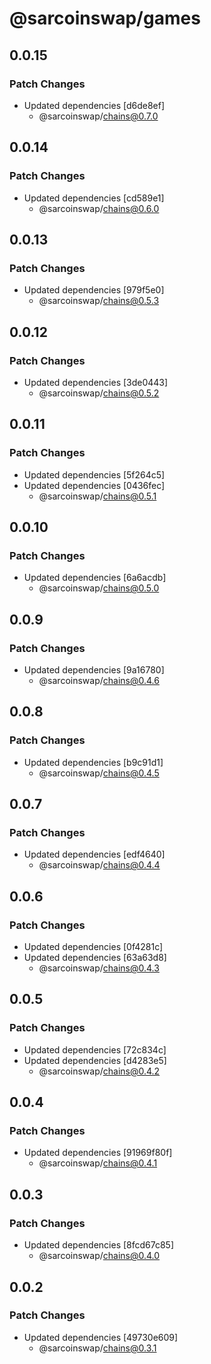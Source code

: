 # @sarcoinswap/games

## 0.0.15

### Patch Changes

- Updated dependencies [d6de8ef]
  - @sarcoinswap/chains@0.7.0

## 0.0.14

### Patch Changes

- Updated dependencies [cd589e1]
  - @sarcoinswap/chains@0.6.0

## 0.0.13

### Patch Changes

- Updated dependencies [979f5e0]
  - @sarcoinswap/chains@0.5.3

## 0.0.12

### Patch Changes

- Updated dependencies [3de0443]
  - @sarcoinswap/chains@0.5.2

## 0.0.11

### Patch Changes

- Updated dependencies [5f264c5]
- Updated dependencies [0436fec]
  - @sarcoinswap/chains@0.5.1

## 0.0.10

### Patch Changes

- Updated dependencies [6a6acdb]
  - @sarcoinswap/chains@0.5.0

## 0.0.9

### Patch Changes

- Updated dependencies [9a16780]
  - @sarcoinswap/chains@0.4.6

## 0.0.8

### Patch Changes

- Updated dependencies [b9c91d1]
  - @sarcoinswap/chains@0.4.5

## 0.0.7

### Patch Changes

- Updated dependencies [edf4640]
  - @sarcoinswap/chains@0.4.4

## 0.0.6

### Patch Changes

- Updated dependencies [0f4281c]
- Updated dependencies [63a63d8]
  - @sarcoinswap/chains@0.4.3

## 0.0.5

### Patch Changes

- Updated dependencies [72c834c]
- Updated dependencies [d4283e5]
  - @sarcoinswap/chains@0.4.2

## 0.0.4

### Patch Changes

- Updated dependencies [91969f80f]
  - @sarcoinswap/chains@0.4.1

## 0.0.3

### Patch Changes

- Updated dependencies [8fcd67c85]
  - @sarcoinswap/chains@0.4.0

## 0.0.2

### Patch Changes

- Updated dependencies [49730e609]
  - @sarcoinswap/chains@0.3.1
